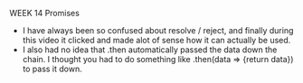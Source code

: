 WEEK 14
Promises

- I have always been so confused about resolve / reject, and finally during this video it clicked and made alot of sense how it can actually be used. 
- I also had no idea that .then automatically passed the data down the chain. I thought you had to do something like .then(data => {return data}) to pass it down.